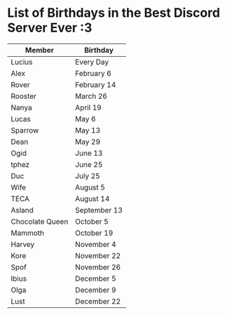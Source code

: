 # List of Birthdays in the Best Discord Server Ever :3

Member | Birthday
------ | --------
Lucius | Every Day
Alex | February 6
Rover | February 14
Rooster | March 26
Nanya | April 19
Lucas | May 6
Sparrow | May 13
Dean | May 29
Ogid | June 13
tphez | June 25
Duc | July 25
Wife | August 5
TECA | August 14
Asland | September 13
Chocolate Queen | October 5
Mammoth | October 19
Harvey | November 4
Kore | November 22
Spof | November 26
Ibius | December 5
Olga | December 9
Lust | December 22
